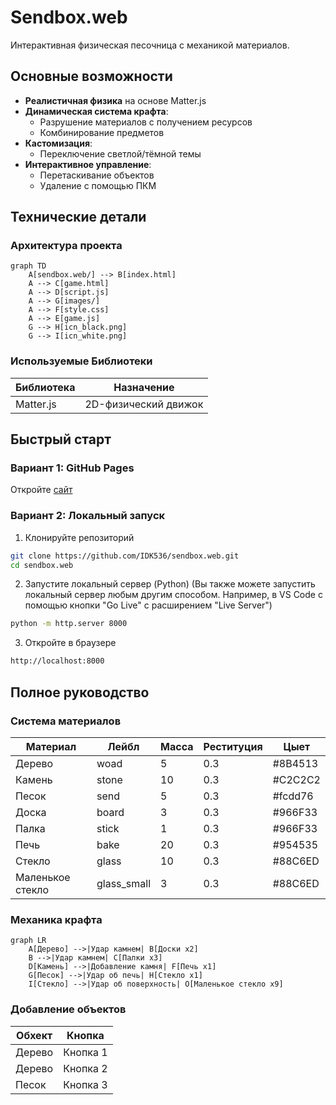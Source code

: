# Sendbox.web 

Интерактивная физическая песочница с механикой материалов.

## Основные возможности
- **Реалистичная физика** на основе Matter.js
- **Динамическая система крафта**:
  - Разрушение материалов с получением ресурсов
  - Комбинирование предметов
- **Кастомизация**:
  - Переключение светлой/тёмной темы
- **Интерактивное управление**:
  - Перетаскивание объектов
  - Удаление с помощью ПКМ

## Технические детали
### Архитектура проекта

```mermaid
graph TD
    A[sendbox.web/] --> B[index.html]
    A --> C[game.html]
    A --> D[script.js]
    A --> G[images/]
    A --> F[style.css]
    A --> E[game.js]
    G --> H[icn_black.png]
    G --> I[icn_white.png]
```


### Используемые Библиотеки
| Библиотека | Назначение           |
|------------|----------------------|
| Matter.js  | 2D-физический движок |

## Быстрый старт
### Вариант 1: GitHub Pages
Откройте [сайт](https://idk536.github.io/sendbox.web/)

### Вариант 2: Локальный запуск

1. Клонируйте репозиторий
```bash
git clone https://github.com/IDK536/sendbox.web.git
cd sendbox.web
```
2. Запустите локальный сервер (Python) (Вы также можете запустить локальный сервер любым другим способом.
 Например, в VS Code с помощью кнопки "Go Live" с расширением "Live Server")
```bash
python -m http.server 8000
```
3. Откройте в браузере
```bash
http://localhost:8000
```

## Полное руководство
### Система материалов
|Материал         | Лейбл       | Масса | Реституция | Цыет    |
|-----------------|-------------|-------|------------|---------|
|Дерево           | woad        |	5     | 0.3        | #8B4513 |
|Камень           | stone       |	10    | 0.3        | #C2C2C2 |
|Песок            | send        |	5     | 0.3        | #fcdd76 |
|Доска            | board       |	3     | 0.3        | #966F33 |
|Палка            | stick       |	1     | 0.3        | #966F33 |
|Печь             | bake        |	20    | 0.3        | #954535 |
|Стекло           | glass       |	10    | 0.3        | #88C6ED |
|Маленькое стекло | glass_small |	3     | 0.3        | #88C6ED |

### Механика крафта
```mermaid
graph LR
    A[Дерево] -->|Удар камнем| B[Доски x2]
    B -->|Удар камнем| C[Палки x3]
    D[Камень] -->|Добавление камня| F[Печь x1]
    G[Песок] -->|Удар об печь| H[Стекло x1]
    I[Стекло] -->|Удар об поверхность| O[Маленькое стекло x9]
```

### Добавление объектов

| Обхект | Кнопка  |
|--------|---------|
| Дерево | Кнопка 1|
| Дерево | Кнопка 2|
| Песок  | Кнопка 3|
